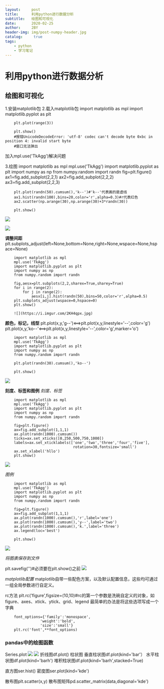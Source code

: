 ```yaml
---
layout:     post
title:      利用python进行数据分析
subtitle:   绘图和可视化
date:       2020-02-25
author:     2BY
header-img: img/post-numpy-header.jpg
catalog: 	 true
tags:
    - python
    - 学习笔记
---
```

# 利用python进行数据分析 #
## 绘图和可视化 ##

1.安装matplotlib包
2.载入matplotlib包
		import matplotlib as mpl
		import matplotlib.pyplot as plt
		
		plt.plot(range(3))
		
		plt.show()
		#报错UnicodeDecodeError: 'utf-8' codec can't decode byte 0xbc in position 4: invalid start byte
		#窗口无法弹出
加入mpl.use('TkAgg')解决问题

3.绘图
		import matplotlib as mpl
		mpl.use('TkAgg')
		import matplotlib.pyplot as plt
		import numpy as np
		from numpy.random import randn
		fig=plt.figure()
		ax1=fig.add_subplot(2,2,1)
		ax2=fig.add_subplot(2,2,2)
		ax3=fig.add_subplot(2,2,3)
		
		plt.plot(randn(50).cumsum(),'k--')#'k--'代表画的是虚线
		ax1.hist(randn(100),bins=20,color='r',alpha=0.3)#r代表红色
		ax2.scatter(np.arange(30),np.arange(30)+3*randn(30))
		
		plt.show()
		
![](https://i.imgur.com/ps6nZKD.jpg)

![](https://i.imgur.com/DRhdqPV.jpg)

**调整间距**
plt.subplots_adjust(left=None,bottom=None,right=None,wspace=None,hspace=None)

		import matplotlib as mpl
		mpl.use('TkAgg')
		import matplotlib.pyplot as plt
		import numpy as np
		from numpy.random import randn
		
		fig,aesx=plt.subplots(2,2,sharex=True,sharey=True)
		for i in range(2):
		    for j in range(2):
		        aesx[i,j].hist(randn(50),bins=50,color='r',alpha=0.5)
		plt.subplots_adjust(wspace=0,hspace=0)
		plt.show()

		![](https://i.imgur.com/2KH4qpx.jpg)

**颜色，标记，线型**
plt.plot(x,y,'g--')<==>plt.plot(x,y,linestyle='--',color='g')
plt.plot(x,y,'ko--'<==>plt.plot(x,y,linestyle='--',color='g',marker='o')


		import matplotlib as mpl
		mpl.use('TkAgg')
		import matplotlib.pyplot as plt
		import numpy as np
		from numpy.random import randn
		
		plt.plot(randn(30).cumsum(),'ko--')
		
		plt.show()
![](https://i.imgur.com/Eux8gDB.jpg)

**刻度、标签和图例**
*刻度、标签*

		import matplotlib as mpl
		mpl.use('TkAgg')
		import matplotlib.pyplot as plt
		import numpy as np
		from numpy.random import randn
		
		fig=plt.figure()
		ax=fig.add_subplot(1,1,1)
		ax.plot(randn(1000).cumsum())
		ticks=ax.set_xticks([0,250,500,750,1000])
		labels=ax.set_xticklabels(['one','two','three','four','five'],
		                           rotation=30,fontsize='small')
		ax.set_xlabel('hllo')
		plt.show()

![](https://i.imgur.com/4Qrgm8Z.jpg)

*图例*

		import matplotlib as mpl
		mpl.use('TkAgg')
		import matplotlib.pyplot as plt
		import numpy as np
		from numpy.random import randn
		
		fig=plt.figure()
		ax=fig.add_subplot(1,1,1)
		ax.plot(randn(1000).cumsum(),'r',label='one')
		ax.plot(randn(1000).cumsum(),'y--',label='two')
		ax.plot(randn(1000).cumsum(),'k.',label='three')
		ax.legend(loc='best')
		
		plt.show()

![](https://i.imgur.com/gKHAnnZ.jpg)

*将图表保存到文件*

plt.savefig('')#必须要在plt.show()之前
![](https://i.imgur.com/DBHA9r2.jpg)

*matplotlib配置*
matplotlib自带一些配色方案，以及默认配置信息，这些均可通过一组全局参数进行自定义。

rc方法
plt.rc('figure',figsize=(10,10)#rc的第一个参数是洗碗自定义的对象，如figure、axes、xtick、ytick、grid、legend
最简单的办法是将这些选项写成一个字典

		font_options={'family':'monospace',
					'weight':'bold',
					'size':'small'}
		plt.rc('font',**font_options)

### pandas中的绘图函数 ###
Series.plot
![](https://i.imgur.com/s4KAgzc.jpg)
![](https://i.imgur.com/wzbv0GX.jpg)
折线图df.plot()
柱状图
垂直柱状图df.plot(kind='bar'）
水平柱状图df.plot(kind='barh')
堆积柱状图df.plot(kind='barh',stacked=True)

直方图ser.hist()
密度图ser.plot(kind='kde')

散布图plt.scatter(x,y)
散布图矩阵pd.scatter_matrix(data,diagonal='kde')


